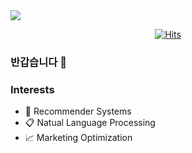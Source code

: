 <img src="https://capsule-render.vercel.app/api?type=waving&color=auto&height=200&section=header&text=Havi&fontSize=90" />


<div align=center>

[![Hits](https://hits.seeyoufarm.com/api/count/incr/badge.svg?url=https%3A%2F%2Fgithub.com%2Fseunghyeon98&count_bg=%238D3DC8&title_bg=%23555555&icon=googlecalendar.svg&icon_color=%23E7E7E7&title=hits&edge_flat=false)](https://hits.seeyoufarm.com) 


 </div>
 
### 반갑습니다  👋


### Interests
  * 🎁 Recommender Systems
  * 📋 Natual Language Processing
  * 📈 Marketing Optimization


